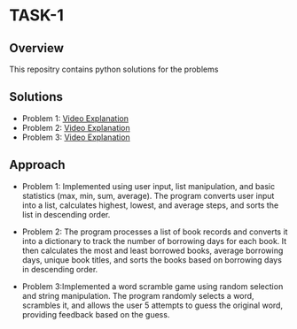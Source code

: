 # TASK-1

## Overview
This repositry contains python solutions for the problems


## Solutions
- Problem 1: [Video Explanation](https://drive.google.com/file/d/1CPePNhHnnWDHhl7srhhNJrTGwB_fkkYJ/view?usp=sharing)
- Problem 2: [Video Explanation](https://drive.google.com/file/d/1OPBiKEsPzeMwYsgsSygIrbPbpvVHEvrN/view?usp=sharing)
- Problem 3: [Video Explanation](https://drive.google.com/file/d/12Ssj9TLH7Ev5yJscFxEr7w1oB4jJrvJ2/view?usp=sharing)

## Approach
- Problem 1: Implemented using user input, list manipulation, and basic statistics (max, min, sum, average).
The program converts user input into a list, calculates highest, lowest, and average steps, and sorts the list in descending order.

- Problem 2: The program processes a list of book records and converts it into a dictionary to track the number of borrowing days for each book.
It then calculates the most and least borrowed books, average borrowing days, unique book titles, and sorts the books based on borrowing days in descending order.

- Problem 3:Implemented a word scramble game using random selection and string manipulation.
The program randomly selects a word, scrambles it, and allows the user 5 attempts to guess the original word, providing feedback based on the guess.

